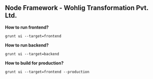 
## Node Framework - Wohlig Transformation Pvt. Ltd.

**How to run frontend?**

    grunt ui --target=frontend

**How to run backend?**

    grunt ui --target=backend

**How to build for production?**

    grunt ui --target=frontend --production
